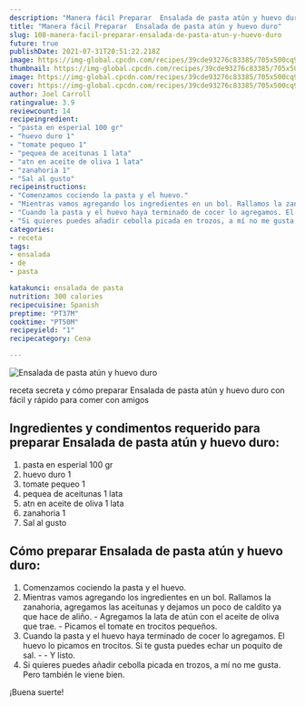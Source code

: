 ```yaml
---
description: "Manera fácil Preparar  Ensalada de pasta atún y huevo duro"
title: "Manera fácil Preparar  Ensalada de pasta atún y huevo duro"
slug: 108-manera-facil-preparar-ensalada-de-pasta-atun-y-huevo-duro
future: true
publishDate: 2021-07-31T20:51:22.218Z
image: https://img-global.cpcdn.com/recipes/39cde93276c83385/705x500cq90/ensalada-de-pasta-atun-y-huevo-duro-foto-principal.jpg
thumbnail: https://img-global.cpcdn.com/recipes/39cde93276c83385/705x500cq90/ensalada-de-pasta-atun-y-huevo-duro-foto-principal.jpg
image: https://img-global.cpcdn.com/recipes/39cde93276c83385/705x500cq90/ensalada-de-pasta-atun-y-huevo-duro-foto-principal.jpg
cover: https://img-global.cpcdn.com/recipes/39cde93276c83385/705x500cq90/ensalada-de-pasta-atun-y-huevo-duro-foto-principal.jpg
author: Joel Carroll
ratingvalue: 3.9
reviewcount: 14
recipeingredient:
- "pasta en esperial 100 gr"
- "huevo duro 1"
- "tomate pequeo 1"
- "pequea de aceitunas 1 lata"
- "atn en aceite de oliva 1 lata"
- "zanahoria 1"
- "Sal al gusto"
recipeinstructions:
- "Comenzamos cociendo la pasta y el huevo."
- "Mientras vamos agregando los ingredientes en un bol. Rallamos la zanahoria, agregamos las aceitunas y dejamos un poco de caldito ya que hace de aliño.  Agregamos la lata de atún con el aceite de oliva que trae. Picamos el tomate en trocitos pequeños."
- "Cuando la pasta y el huevo haya terminado de cocer lo agregamos. El huevo lo picamos en trocitos. Si te gusta puedes echar un poquito de sal.  Y listo."
- "Si quieres puedes añadir cebolla picada en trozos, a mí no me gusta. Pero también le viene bien."
categories:
- receta
tags:
- ensalada
- de
- pasta

katakunci: ensalada de pasta 
nutrition: 300 calories
recipecuisine: Spanish
preptime: "PT37M"
cooktime: "PT50M"
recipeyield: "1"
recipecategory: Cena

---
```



![Ensalada de pasta atún y huevo duro](https://img-global.cpcdn.com/recipes/39cde93276c83385/705x500cq90/ensalada-de-pasta-atun-y-huevo-duro-foto-principal.jpg)

receta secreta y cómo preparar Ensalada de pasta atún y huevo duro con fácil y rápido para comer con amigos

<!--inarticleads1-->

## Ingredientes y condimentos requerido para preparar Ensalada de pasta atún y huevo duro:

1. pasta en esperial 100 gr
1. huevo duro 1
1. tomate pequeo 1
1. pequea de aceitunas 1 lata
1. atn en aceite de oliva 1 lata
1. zanahoria 1
1. Sal al gusto



<!--inarticleads2-->

## Cómo preparar Ensalada de pasta atún y huevo duro:

1. Comenzamos cociendo la pasta y el huevo.
1. Mientras vamos agregando los ingredientes en un bol. Rallamos la zanahoria, agregamos las aceitunas y dejamos un poco de caldito ya que hace de aliño.  - Agregamos la lata de atún con el aceite de oliva que trae. - Picamos el tomate en trocitos pequeños.
1. Cuando la pasta y el huevo haya terminado de cocer lo agregamos. El huevo lo picamos en trocitos. Si te gusta puedes echar un poquito de sal. -  - Y listo.
1. Si quieres puedes añadir cebolla picada en trozos, a mí no me gusta. Pero también le viene bien.



¡Buena suerte!

